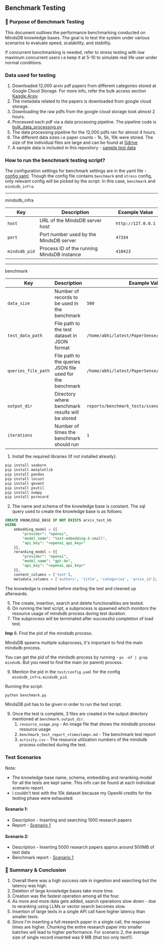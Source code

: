 ## Benchmark Testing

### 🧪 Purpose of Benchmark Testing

This document outlines the performance benchmarking conducted on MindsDB knowledge bases. The goal is to test the system under various scenarios to evaluate speed, scalability, and stability.

If concurrent benchmarking is needed, refer to stress testing with low maximum concurrent users i.e keep it at 5-10 to simulate real life user under normal conditions.


### Data used for testing

1. Downloaded 12,000 arxiv pdf papers from different categories stored at Google Cloud Storage. For more info, refer the bulk access section [Kaggle Arxiv](https://www.kaggle.com/datasets/Cornell-University/arxiv)
2. The metadata related to the papers is downloaded from google cloud storage.
2. Downloading the raw pdfs from the google cloud storage took almost 2 hours.
3. Processed each pdf via a data processing pipeline. The pipeline code is [bulk_data_processing.py](../bulk_data_processing.py)
4. The data processing pipeline for the 12,000 pdfs ran for almost 4 hours.
5. The different data sizes i.e paper counts - 1k, 5k, 10k were stored. The size of the individual files are large and can be found at [Gdrive]()
6. A sample data is included in this repository - [sample test data](../data/test_data.json)

### How to run the benchmark testing script?

The configuration settings for benchmark settings are in the yaml file - [config.yaml](test/config.yaml). Though the config file contains `benchmark` and `stress` config, only relevant config will be picked by the script. In this case, `benchmark` and `mindsdb_infra`.

---
mindsdb_infra 

| Key           | Description                                | Example Value        |
|---------------|--------------------------------------------|----------------------|
| `host`        | URL of the MindsDB server host             | `http://127.0.0.1`   |
| `port`        | Port number used by the MindsDB server     | `47334`              |
| `mindsdb_pid` | Process ID of the running MindsDB instance | `410423`             |

---
benchmark 

| Key                | Description                                               | Example Value                                           |
|--------------------|-----------------------------------------------------------|---------------------------------------------------------|
| `data_size`        | Number of records to be used in the benchmark             | `500`                                                   |
| `test_data_path`   | File path to the test dataset in JSON format              | `/home/abhi/latest/PaperSense/data/test_data.json`     |
| `queries_file_path`| File path to the queries JSON file used for the benchmark | `/home/abhi/latest/PaperSense/data/queries.json`       |
| `output_dir`       | Directory where benchmark results will be stored          | `reports/benchmark_tests/scenario_1`                   |
| `iterations`       | Number of times the benchmark should run                  | `1`                                                     |

1. Install the required libraries (If not installed already):

```bash
pip install seaborn
pip install matplotlib
pip install pandas
pip install locust
pip install gevent
pip install psutil
pip install numpy
pip install psrecord
```
2. The name and schema of the knowledge base is constant. The sql query used to create the knowledge base is as follows:

```sql
CREATE KNOWLEDGE_BASE IF NOT EXISTS arxiv_test_kb
USING
    embedding_model = {{
        "provider": "openai",
        "model_name": "text-embedding-3-small",
        "api_key": "<openai_api_key>"
    }},
    reranking_model = {{
        "provider": "openai", 
        "model_name": "gpt-4o",
        "api_key": "<openai_api_key>"
    }},
    content_columns = ['text'],
    metadata_columns = ['authors', 'title', 'categories', 'arxiv_id'];
```
The knowledge is created before starting the test and cleaned up afterwards.

5. The create, insertion, search and delete functionalities are tested.
6. On running the test script, a subprocess is spawned which monitors the resource usage of mindsdb process during test duration. 
7. The subprocess will be terminated after successful completion of load test.

**Imp**
8. Find the pid of the mindsdb process. 

MindsDB spawns multiple subprocess, it's important to find the main mindsdb process.

You can get the pid of the mindsdb process by running - `ps -ef | grep mindsdb`. But you need to find the main (or parent) process.

9. Mention the pid in the `test/config.yaml` for the config `mindsdb_infra.mindsdb_pid`. 

Running the script:

```bash
python benchmark.py
```

MindsDB pid has to be given in order to run the test script.

9. Once the test is complete, 3 files are created in the output directory mentioned at `benchmark.output_dir`.
    1. `resource_usage.png` - An image file that shows the mindsdb process resource usage
    2. `benchmark_test_report_<timestamp>.md` - The benchmark test report
    3. `activity.csv` - The resource utilization numbers of the mindsdb process collected during the test.


### Test Scenarios

Note:
- The knowledge base name, schema, embedding and reranking model for all the tests are kept same. This info can be found at each individual scenario report.
- I couldn't test with the 10k dataset because my OpenAI credits for the testing phase were exhausted.

#### Scenario 1:

- Description - Inserting and searching 1000 research papers
- Report - [Scenario 1](benchmark_tests/scenario_1/benchmark_test_report_20250701_083412.md)


#### Scenario 2:

- Description - Inserting 5000 research papers approx around 500MB of text data
- Benchmark report - [Scenario 1](benchmark_tests/scenario_2/benchmark_test_report_20250701_094318.md)


### 📝 Summary & Conclusion

1. Overall there was a high success rate in ingestion and searching but the latency was high.
2. Deletion of large knowledge bases take more time.
3. Creation was the fastest operation among all the four.
4. As more and more data gets added, search operations slow down - due to reranking using LLMs or vector search becomes slow.
5. Insertion of large texts in a single API call have higher latency than smaller texts.
6. Since I'm inserting a full research paper in a single call, the response times are higher. Chunking the entire research paper into smaller batches will lead to higher performance. For scenario 2, the average size of single record inserted was 9 MB (that too only text!!).



